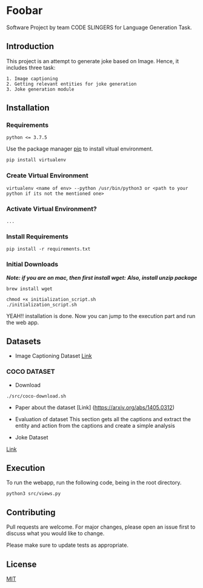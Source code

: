 # Foobar

Software Project by team CODE SLINGERS for Language Generation Task.

## Introduction
This project is an attempt to generate joke based on Image. Hence, it includes three task:

    1. Image captioning
    2. Getting relevant entities for joke generation
    3. Joke generation module


## Installation
### Requirements
    python <= 3.7.5

Use the package manager [pip](https://pip.pypa.io/en/stable/) to install vitual environment.

```bash
pip install virtualenv
```

### Create Virtual Environment

```
virtualenv <name of env> --python /usr/bin/python3 or <path to your python if its not the mentioned one>

```

### Activate Virtual Environment?

```
...

```

### Install Requirements

```
pip install -r requirements.txt

```

### Initial Downloads
***Note: if you are on mac, then first install wget:***
***Also, install unzip package***

```
brew install wget

```


```
chmod +x initialization_script.sh
./initialization_script.sh

```

YEAH!! installation is done. Now you can jump to the execution part and run the web app.


## Datasets

- Image Captioning Dataset
[Link](https://paperswithcode.com/datasets)

### COCO DATASET
- Download

```
./src/coco-download.sh

```
- Paper about the dataset
[Link] (https://arxiv.org/abs/1405.0312)

- Evaluation of dataset
This section gets all the captions and extract the entity and action from the captions and create a simple analysis

- Joke Dataset

 [Link](https://www.kaggle.com/abhinavmoudgil95/short-jokes)


## Execution
To run the webapp, run the following code, being in the root directory.

```
python3 src/views.py

```

## Contributing
Pull requests are welcome. For major changes, please open an issue first to discuss what you would like to change.

Please make sure to update tests as appropriate.

## License
[MIT](https://choosealicense.com/licenses/mit/)
